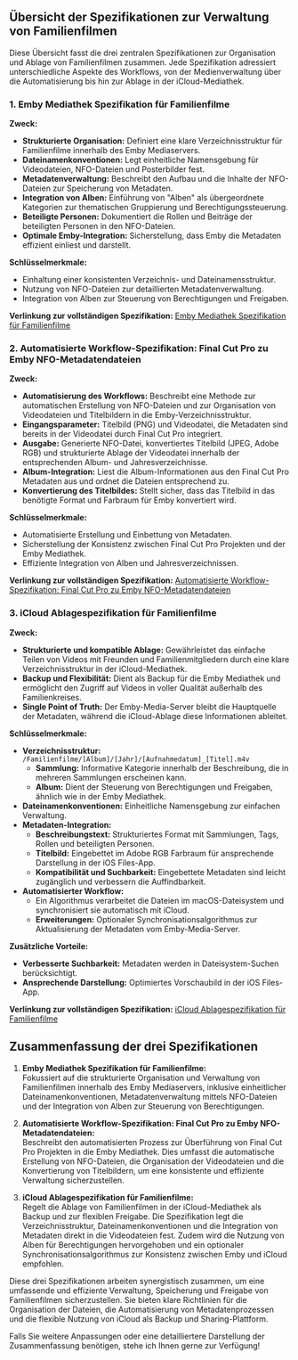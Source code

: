 ## **Übersicht der Spezifikationen zur Verwaltung von Familienfilmen**

Diese Übersicht fasst die drei zentralen Spezifikationen zur Organisation und Ablage von Familienfilmen zusammen. Jede Spezifikation adressiert unterschiedliche Aspekte des Workflows, von der Medienverwaltung über die Automatisierung bis hin zur Ablage in der iCloud-Mediathek.

### 1. **Emby Mediathek Spezifikation für Familienfilme**

**Zweck:**
- **Strukturierte Organisation:** Definiert eine klare Verzeichnisstruktur für Familienfilme innerhalb des Emby Mediaservers.
- **Dateinamenkonventionen:** Legt einheitliche Namensgebung für Videodateien, NFO-Dateien und Posterbilder fest.
- **Metadatenverwaltung:** Beschreibt den Aufbau und die Inhalte der NFO-Dateien zur Speicherung von Metadaten.
- **Integration von Alben:** Einführung von "Alben" als übergeordnete Kategorien zur thematischen Gruppierung und Berechtigungssteuerung.
- **Beteiligte Personen:** Dokumentiert die Rollen und Beiträge der beteiligten Personen in den NFO-Dateien.
- **Optimale Emby-Integration:** Sicherstellung, dass Emby die Metadaten effizient einliest und darstellt.

**Schlüsselmerkmale:**
- Einhaltung einer konsistenten Verzeichnis- und Dateinamensstruktur.
- Nutzung von NFO-Dateien zur detaillierten Metadatenverwaltung.
- Integration von Alben zur Steuerung von Berechtigungen und Freigaben.

**Verlinkung zur vollständigen Spezifikation:** [Emby Mediathek Spezifikation für Familienfilme](#)

### 2. **Automatisierte Workflow-Spezifikation: Final Cut Pro zu Emby NFO-Metadatendateien**

**Zweck:**
- **Automatisierung des Workflows:** Beschreibt eine Methode zur automatischen Erstellung von NFO-Dateien und zur Organisation von Videodateien und Titelbildern in die Emby-Verzeichnisstruktur.
- **Eingangsparameter:** Titelbild (PNG) und Videodatei, die Metadaten sind bereits in der Videodatei durch Final Cut Pro integriert.
- **Ausgabe:** Generierte NFO-Datei, konvertiertes Titelbild (JPEG, Adobe RGB) und strukturierte Ablage der Videodatei innerhalb der entsprechenden Album- und Jahresverzeichnisse.
- **Album-Integration:** Liest die Album-Informationen aus den Final Cut Pro Metadaten aus und ordnet die Dateien entsprechend zu.
- **Konvertierung des Titelbildes:** Stellt sicher, dass das Titelbild in das benötigte Format und Farbraum für Emby konvertiert wird.

**Schlüsselmerkmale:**
- Automatisierte Erstellung und Einbettung von Metadaten.
- Sicherstellung der Konsistenz zwischen Final Cut Pro Projekten und der Emby Mediathek.
- Effiziente Integration von Alben und Jahresverzeichnissen.

**Verlinkung zur vollständigen Spezifikation:** [Automatisierte Workflow-Spezifikation: Final Cut Pro zu Emby NFO-Metadatendateien](#)

### 3. **iCloud Ablagespezifikation für Familienfilme**

**Zweck:**
- **Strukturierte und kompatible Ablage:** Gewährleistet das einfache Teilen von Videos mit Freunden und Familienmitgliedern durch eine klare Verzeichnisstruktur in der iCloud-Mediathek.
- **Backup und Flexibilität:** Dient als Backup für die Emby Mediathek und ermöglicht den Zugriff auf Videos in voller Qualität außerhalb des Familienkreises.
- **Single Point of Truth:** Der Emby-Media-Server bleibt die Hauptquelle der Metadaten, während die iCloud-Ablage diese Informationen ableitet.

**Schlüsselmerkmale:**
- **Verzeichnisstruktur:** `/Familienfilme/[Album]/[Jahr]/[Aufnahmedatum]_[Titel].m4v`
  - **Sammlung:** Informative Kategorie innerhalb der Beschreibung, die in mehreren Sammlungen erscheinen kann.
  - **Album:** Dient der Steuerung von Berechtigungen und Freigaben, ähnlich wie in der Emby Mediathek.
- **Dateinamenkonventionen:** Einheitliche Namensgebung zur einfachen Verwaltung.
- **Metadaten-Integration:**
  - **Beschreibungstext:** Strukturiertes Format mit Sammlungen, Tags, Rollen und beteiligten Personen.
  - **Titelbild:** Eingebettet im Adobe RGB Farbraum für ansprechende Darstellung in der iOS Files-App.
  - **Kompatibilität und Suchbarkeit:** Eingebettete Metadaten sind leicht zugänglich und verbessern die Auffindbarkeit.
- **Automatisierter Workflow:**
  - Ein Algorithmus verarbeitet die Dateien im macOS-Dateisystem und synchronisiert sie automatisch mit iCloud.
  - **Erweiterungen:** Optionaler Synchronisationsalgorithmus zur Aktualisierung der Metadaten vom Emby-Media-Server.

**Zusätzliche Vorteile:**
- **Verbesserte Suchbarkeit:** Metadaten werden in Dateisystem-Suchen berücksichtigt.
- **Ansprechende Darstellung:** Optimiertes Vorschaubild in der iOS Files-App.

**Verlinkung zur vollständigen Spezifikation:** [iCloud Ablagespezifikation für Familienfilme](#)

## **Zusammenfassung der drei Spezifikationen**

1. **Emby Mediathek Spezifikation für Familienfilme:**  
   Fokussiert auf die strukturierte Organisation und Verwaltung von Familienfilmen innerhalb des Emby Mediaservers, inklusive einheitlicher Dateinamenkonventionen, Metadatenverwaltung mittels NFO-Dateien und der Integration von Alben zur Steuerung von Berechtigungen.

2. **Automatisierte Workflow-Spezifikation: Final Cut Pro zu Emby NFO-Metadatendateien:**  
   Beschreibt den automatisierten Prozess zur Überführung von Final Cut Pro Projekten in die Emby Mediathek. Dies umfasst die automatische Erstellung von NFO-Dateien, die Organisation der Videodateien und die Konvertierung von Titelbildern, um eine konsistente und effiziente Verwaltung sicherzustellen.

3. **iCloud Ablagespezifikation für Familienfilme:**  
   Regelt die Ablage von Familienfilmen in der iCloud-Mediathek als Backup und zur flexiblen Freigabe. Die Spezifikation legt die Verzeichnisstruktur, Dateinamenkonventionen und die Integration von Metadaten direkt in die Videodateien fest. Zudem wird die Nutzung von Alben für Berechtigungen hervorgehoben und ein optionaler Synchronisationsalgorithmus zur Konsistenz zwischen Emby und iCloud empfohlen.

Diese drei Spezifikationen arbeiten synergistisch zusammen, um eine umfassende und effiziente Verwaltung, Speicherung und Freigabe von Familienfilmen sicherzustellen. Sie bieten klare Richtlinien für die Organisation der Dateien, die Automatisierung von Metadatenprozessen und die flexible Nutzung von iCloud als Backup und Sharing-Plattform.

Falls Sie weitere Anpassungen oder eine detailliertere Darstellung der Zusammenfassung benötigen, stehe ich Ihnen gerne zur Verfügung!
